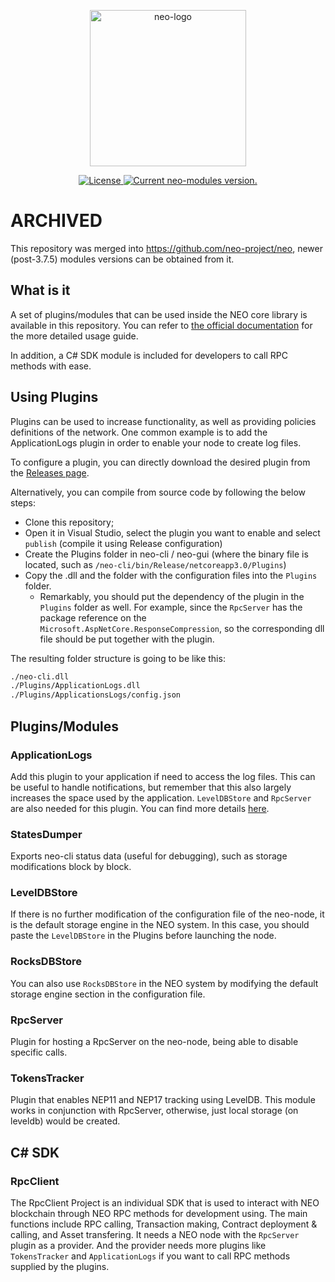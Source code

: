 <p align="center">
<a href="https://neo.org/">
      <img
      src="https://neo3.azureedge.net/images/logo%20files-dark.svg"
      width="250px" alt="neo-logo">
  </a>
</p>

<p align="center">      
  <a href="https://github.com/neo-project/neo-modules/blob/master/LICENSE">
    <img src="https://img.shields.io/badge/license-MIT-blue.svg" alt="License">
  </a>
  <a href="https://github.com/neo-project/neo-modules/releases">
    <img src="https://badge.fury.io/gh/neo-project%2Fneo-modules.svg" alt="Current neo-modules version.">
  </a>    
</p>

# ARCHIVED

This repository was merged into https://github.com/neo-project/neo, newer (post-3.7.5) modules versions can be obtained from it.

## What is it

A set of plugins/modules that can be used inside the NEO core library is available in this repository. You can refer to [the official documentation](https://docs.neo.org/docs/en-us/node/cli/setup.html) for the more detailed usage guide. 

In addition, a C# SDK module is included for developers to call RPC methods with ease.

## Using Plugins
Plugins can be used to increase functionality, as well as providing policies definitions of the network.
One common example is to add the ApplicationLogs plugin in order to enable your node to create log files.

To configure a plugin, you can directly download the desired plugin from the [Releases page](https://github.com/neo-project/neo-modules/releases).

Alternatively, you can compile from source code by following the below steps:
- Clone this repository;
- Open it in Visual Studio, select the plugin you want to enable and select `publish` \(compile it using Release configuration\)
- Create the Plugins folder in neo-cli / neo-gui (where the binary file is located, such as `/neo-cli/bin/Release/netcoreapp3.0/Plugins`)
- Copy the .dll and the folder with the configuration files into the `Plugins` folder.
  - Remarkably, you should put the dependency of the plugin in the `Plugins` folder as well. For example, since the `RpcServer` has the package reference on the `Microsoft.AspNetCore.ResponseCompression`, so the corresponding dll file should be put together with the plugin.

The resulting folder structure is going to be like this:

```sh
./neo-cli.dll
./Plugins/ApplicationLogs.dll
./Plugins/ApplicationsLogs/config.json
```

## Plugins/Modules

### ApplicationLogs
Add this plugin to your application if need to access the log files. This can be useful to handle notifications, but remember that this also largely increases the space used by the application. `LevelDBStore` and `RpcServer` are also needed for this plugin. You can find more details [here](https://docs.neo.org/docs/en-us/reference/rpc/latest-version/api/getapplicationlog.html).

### StatesDumper
Exports neo-cli status data \(useful for debugging\), such as storage modifications block by block.

### LevelDBStore
If there is no further modification of the configuration file of the neo-node, it is the default storage engine in the NEO system. In this case, you should paste the `LevelDBStore` in the Plugins before launching the node.

### RocksDBStore
You can also use `RocksDBStore` in the NEO system by modifying the default storage engine section in the configuration file.

### RpcServer
Plugin for hosting a RpcServer on the neo-node, being able to disable specific calls.

### TokensTracker
Plugin that enables NEP11 and NEP17 tracking using LevelDB.
This module works in conjunction with RpcServer, otherwise, just local storage (on leveldb) would be created. 

## C# SDK

### RpcClient
The RpcClient Project is an individual SDK that is used to interact with NEO blockchain through NEO RPC methods for development using. The main functions include RPC calling, Transaction making, Contract deployment & calling, and Asset transfering.
It needs a NEO node with the `RpcServer` plugin as a provider. And the provider needs more plugins like `TokensTracker` and `ApplicationLogs` if you want to call RPC methods supplied by the plugins.
